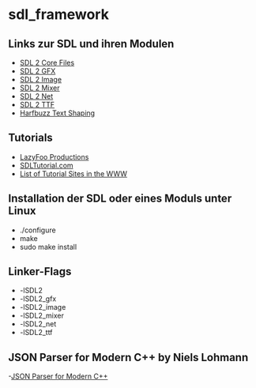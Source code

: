 # sdl_framework

## Links zur SDL und ihren Modulen

- [SDL 2 Core Files](https://github.com/libsdl-org/SDL)
- [SDL 2 GFX](https://www.ferzkopp.net/wordpress/2016/01/02/sdl_gfx-sdl2_gfx/)
- [SDL 2 Image](https://github.com/libsdl-org/SDL_image)
- [SDL 2 Mixer](https://github.com/libsdl-org/SDL_mixer)
- [SDL 2 Net](https://github.com/libsdl-org/SDL_net)
- [SDL 2 TTF](https://github.com/libsdl-org/SDL_ttf)
- [Harfbuzz Text Shaping](https://github.com/libsdl-org/harfbuzz)

## Tutorials

- [LazyFoo Productions](https://lazyfoo.net/tutorials/SDL/)
- [SDLTutorial.com](http://www.sdltutorials.com/)
- [List of Tutorial Sites in the WWW](https://wiki.libsdl.org/Tutorials)

## Installation der SDL oder eines Moduls unter Linux

- ./configure
- make
- sudo make install

## Linker-Flags

- -lSDL2
- -lSDL2_gfx
- -lSDL2_image
- -lSDL2_mixer
- -lSDL2_net
- -lSDL2_ttf

## JSON Parser for Modern C++ by Niels Lohmann

-[JSON Parser for Modern C++](https://github.com/nlohmann/json)
